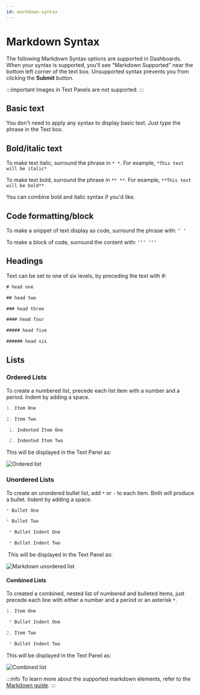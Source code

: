 ```yaml
---
id: markdown-syntax
---
```


# Markdown Syntax

The following Markdown Syntax options are supported in Dashboards. When your syntax is supported, you'll see "Markdown Supported" near the bottom left corner of the text box. Unsupported syntax prevents you from clicking the **Submit** button.

:::important
Images in Text Panels are not supported.
:::

## Basic text

You don't need to apply any syntax to display basic text. Just type the phrase in the Text box.

## Bold/italic text

To make text italic, surround the phrase in `* *`. For example, `*This text will be italic*`

To make text bold, surround the phrase in `** **`. For example, `**This text will be bold**`

You can combine bold and italic syntax if you'd like.

## Code formatting/block

To make a snippet of text display as code, surround the phrase with: `‘ ‘ `

To make a block of code, surround the content with: `‘‘‘ ‘‘‘`

## Headings

Text can be set to one of six levels, by preceding the text with #:

```sql
# head one

## head two

### head three

#### head four

##### head five

###### head six
```

## Lists

### Ordered Lists

To create a numbered list, precede each list item with a number and a
period. Indent by adding a space. 

```sql
1. Item One

2. Item Two

 1. Indented Item One

 2. Indented Item Two
```

This will be displayed in the Text Panel as:

![Ordered list](/img/dashboards/markdown_ordered_list.png)

### Unordered Lists

To create an unordered bullet list, add `*` or `-` to each item. Both
will produce a bullet. Indent by adding a space.

```markdown
* Bullet One

* Bullet Two

 * Bullet Indent One

 * Bullet Indent Two
```

 This will be displayed in the Text Panel as:

![Markdown unordered list](/img/dashboards/markdown_unordered_list.png)

#### Combined Lists

To created a combined, nested list of numbered and bulleted items, just
precede each line with either a number and a period or an asterisk `*`.

```markdown
1. Item One

 * Bullet Indent One

2. Item Two

 * Bullet Indent Two
```

This will be displayed in the Text Panel as:

![Combined list](/img/dashboards/markdown_combined_list.png)

:::info
To learn more about the supported markdown elements, refer to the [Markdown guide](https://markdownguide.offshoot.io/basic-syntax/#blockquotes-1).
:::

